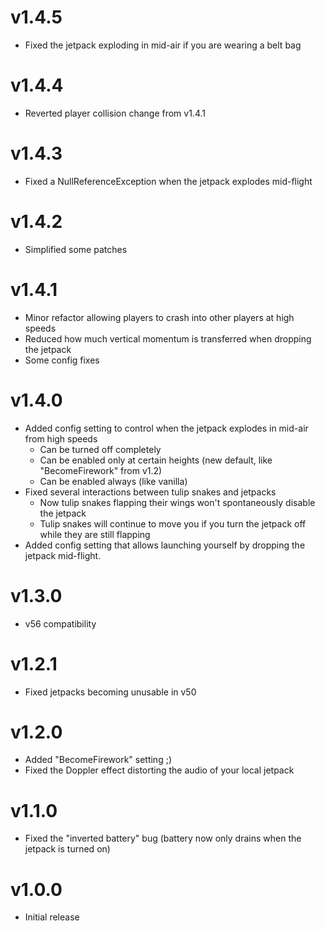 # v1.4.5
- Fixed the jetpack exploding in mid-air if you are wearing a belt bag
# v1.4.4
- Reverted player collision change from v1.4.1
# v1.4.3
- Fixed a NullReferenceException when the jetpack explodes mid-flight
# v1.4.2
- Simplified some patches
# v1.4.1
- Minor refactor allowing players to crash into other players at high speeds
- Reduced how much vertical momentum is transferred when dropping the jetpack
- Some config fixes
# v1.4.0
- Added config setting to control when the jetpack explodes in mid-air from high speeds
  - Can be turned off completely
  - Can be enabled only at certain heights (new default, like "BecomeFirework" from v1.2)
  - Can be enabled always (like vanilla)
- Fixed several interactions between tulip snakes and jetpacks
  - Now tulip snakes flapping their wings won't spontaneously disable the jetpack
  - Tulip snakes will continue to move you if you turn the jetpack off while they are still flapping
- Added config setting that allows launching yourself by dropping the jetpack mid-flight.
# v1.3.0
- v56 compatibility
# v1.2.1
- Fixed jetpacks becoming unusable in v50
# v1.2.0
- Added "BecomeFirework" setting ;)
- Fixed the Doppler effect distorting the audio of your local jetpack
# v1.1.0
- Fixed the "inverted battery" bug (battery now only drains when the jetpack is turned on)
# v1.0.0
- Initial release